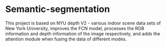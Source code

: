 # Semantic-segmentation
This project is based on NYU depth V2 - various indoor scene data sets of New York University, improves the FCN model, processes the RGB information and depth information of the image respectively, and adds the attention module when fusing the data of different modes.
